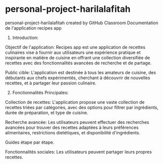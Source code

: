 # personal-project-harilalafitah
personal-project-harilalafitah created by GitHub Classroom
Documentation de l'application recipes app

1. Introduction:

Objectif de l'application:
Recipes app est une application de recettes culinaires vise à fournir aux utilisateurs une expérience pratique et inspirante en matière de cuisine en offrant une collection diversifiée de recettes avec des fonctionnalités avancées de recherche et de partage.

Public cible:
L'application est destinée à tous les amateurs de cuisine, des débutants aux chefs expérimentés, cherchant à découvrir de nouvelles recettes, et à partager leur passion culinaire.


2. Fonctionnalités Principales:

Collection de recettes:
L'application propose une vaste collection de recettes triées par catégories, avec des options pour filtrer par ingrédients, durée de préparation, et type de cuisine.

Recherche avancée:
Les utilisateurs peuvent effectuer des recherches avancées pour trouver des recettes adaptées à leurs préférences alimentaires, restrictions dietétiques, et disponibilité d'ingrédients.

Guides étape par étape.

Fonctionnalités sociales:
Les utilisateurs peuvent partager leurs propres recettes.
